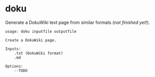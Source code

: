 # doku

Generate a DokuWiki text page from similar formats (*not finished yet!*).

```
usage: doku inputfile outputfile

Create a DokuWiki page.

Inputs:
    .txt (DokuWiki format)
    .md

Options:
    --TODO

```


